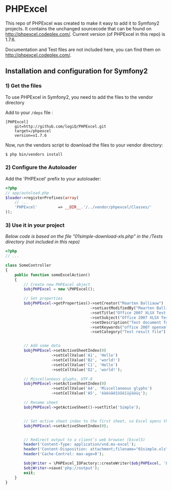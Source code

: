 # PHPExcel

This repo of PHPExcel was created to make it easy to add it to Symfony2 projects.
It contains the unchanged sourcecode that can be found on http://phpexcel.codeplex.com/.
Current version (of PHPExcel in this repo) is 1.7.6.

Documentation and Test files are not included here, you can find them on http://phpexcel.codeplex.com/.

## Installation and configuration for Symfony2

### 1) Get the files

To use PHPExcel in Symfony2, you need to add the files to the vendor directory

Add to your `/deps` file :

```
[PHPExcel]
    git=http://github.com/logiQ/PHPExcel.git
    target=/phpexcel
    version=v1.7.6
```

Now, run the vendors script to download the files to your vendor directory:

``` bash
$ php bin/vendors install
```

### 2) Configure the Autoloader

Add the 'PHPExcel' prefix to your autoloader:

``` php
<?php
// app/autoload.php
$loader->registerPrefixes(array(
    // ...
    'PHPExcel'         => __DIR__.'/../vendor/phpexcel/Classes/'
));
```

### 3) Use it in your project

*Below code is based on the file "01simple-download-xls.php" in the /Tests directory (not included in this repo)*

``` php
<?php
// ...

class SomeController
{
    public function someExcelAction()
    {
        // Create new PHPExcel object
        $objPHPExcel = new \PHPExcel();

        // Set properties
        $objPHPExcel->getProperties()->setCreator("Maarten Balliauw")
        							 ->setLastModifiedBy("Maarten Balliauw")
        							 ->setTitle("Office 2007 XLSX Test Document")
        							 ->setSubject("Office 2007 XLSX Test Document")
        							 ->setDescription("Test document for Office 2007 XLSX, generated using PHP classes.")
        							 ->setKeywords("office 2007 openxml php")
        							 ->setCategory("Test result file");


        // Add some data
        $objPHPExcel->setActiveSheetIndex(0)
                    ->setCellValue('A1', 'Hello')
                    ->setCellValue('B2', 'world!')
                    ->setCellValue('C1', 'Hello')
                    ->setCellValue('D2', 'world!');

        // Miscellaneous glyphs, UTF-8
        $objPHPExcel->setActiveSheetIndex(0)
                    ->setCellValue('A4', 'Miscellaneous glyphs')
                    ->setCellValue('A5', 'éàèùâêîôûëïüÿäöüç');

        // Rename sheet
        $objPHPExcel->getActiveSheet()->setTitle('Simple');


        // Set active sheet index to the first sheet, so Excel opens this as the first sheet
        $objPHPExcel->setActiveSheetIndex(0);


        // Redirect output to a client’s web browser (Excel5)
        header('Content-Type: application/vnd.ms-excel');
        header('Content-Disposition: attachment;filename="01simple.xls"');
        header('Cache-Control: max-age=0');

        $objWriter = \PHPExcel_IOFactory::createWriter($objPHPExcel, 'Excel5');
        $objWriter->save('php://output');
        exit;
    }
}
```
